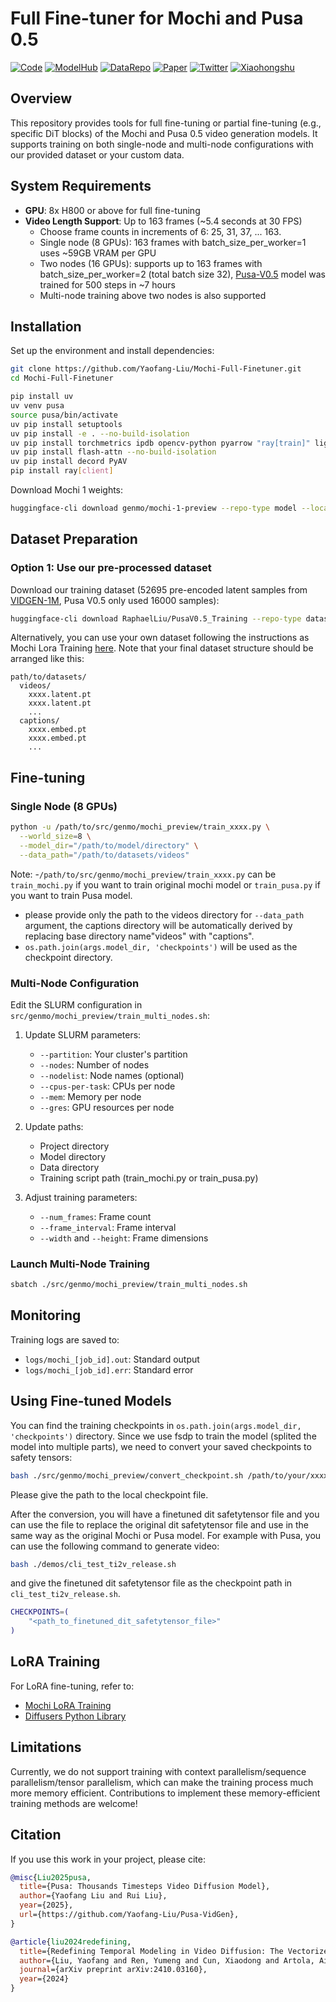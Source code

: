 # Full Fine-tuner for Mochi and Pusa 0.5

[![Code](https://img.shields.io/badge/Code-Pusa%20Repo-32CD32?logo=github)](https://github.com/Yaofang-Liu/Pusa-VidGen) [![ModelHub](https://img.shields.io/badge/⚡-Model%20Hub-FFD700?logo=huggingface)](https://huggingface.co/RaphaelLiu/Pusa-V0.5) [![DataRepo](https://img.shields.io/badge/📁-Dataset%20Repo-6495ED?logo=huggingface)](https://huggingface.co/datasets/RaphaelLiu/PusaV0.5_Training) 
[![Paper](https://img.shields.io/badge/📜-FVDM%20Paper-B31B1B?logo=arxiv)](https://arxiv.org/abs/2410.03160) [![Twitter](https://img.shields.io/badge/🐦-Twitter-1DA1F2?logo=twitter)](https://x.com/stephenajason)
[![Xiaohongshu](https://img.shields.io/badge/📕-Xiaohongshu-FF2442)](https://www.xiaohongshu.com/user/profile/5c6f928f0000000010015ca1?xsec_token=YBEf_x-s5bOBQIMJuNQvJ6H23Anwey1nnDgC9wiLyDHPU=&xsec_source=app_share&xhsshare=CopyLink&appuid=5c6f928f0000000010015ca1&apptime=1752622393&share_id=60f9a8041f974cb7ac5e3f0f161bf748)

## Overview

This repository provides tools for full fine-tuning or partial fine-tuning (e.g., specific DiT blocks) of the Mochi and Pusa 0.5 video generation models. It supports training on both single-node and multi-node configurations with our provided dataset or your custom data.

## System Requirements

- **GPU**: 8x H800 or above for full fine-tuning
- **Video Length Support**: Up to 163 frames (~5.4 seconds at 30 FPS)
  - Choose frame counts in increments of 6: 25, 31, 37, ... 163.
  - Single node (8 GPUs): 163 frames with batch_size_per_worker=1 uses ~59GB VRAM per GPU
  - Two nodes (16 GPUs): supports up to 163 frames with batch_size_per_worker=2 (total batch size 32), [Pusa-V0.5](https://huggingface.co/RaphaelLiu/Pusa-V0.5) model was trained for 500 steps in ~7 hours
  - Multi-node training above two nodes is also supported


## Installation

Set up the environment and install dependencies:

```bash
git clone https://github.com/Yaofang-Liu/Mochi-Full-Finetuner.git
cd Mochi-Full-Finetuner

pip install uv
uv venv pusa
source pusa/bin/activate
uv pip install setuptools
uv pip install -e . --no-build-isolation
uv pip install torchmetrics ipdb opencv-python pyarrow "ray[train]" lightning 
uv pip install flash-attn --no-build-isolation
uv pip install decord PyAV
pip install ray[client]
```

Download Mochi 1 weights:

```bash
huggingface-cli download genmo/mochi-1-preview --repo-type model --local-dir <path_to_model_directory>
```

## Dataset Preparation

### Option 1: Use our pre-processed dataset

Download our training dataset (52695 pre-encoded latent samples from [VIDGEN-1M](https://huggingface.co/datasets/Fudan-FUXI/VIDGEN-1M), Pusa V0.5 only used 16000 samples):

```bash
huggingface-cli download RaphaelLiu/PusaV0.5_Training --repo-type dataset --local-dir <path_to_dataset_directory>
```

Alternatively, you can use your own dataset following the instructions as Mochi Lora Training [here](https://github.com/genmoai/mochi/tree/main/demos/fine_tuner). Note that your final dataset structure should be arranged like this:

```
path/to/datasets/
  videos/
    xxxx.latent.pt
    xxxx.latent.pt
    ...
  captions/
    xxxx.embed.pt
    xxxx.embed.pt
    ...
``` 

## Fine-tuning

### Single Node (8 GPUs)

```bash
python -u /path/to/src/genmo/mochi_preview/train_xxxx.py \
  --world_size=8 \
  --model_dir="/path/to/model/directory" \
  --data_path="/path/to/datasets/videos"
```
Note: 
-`/path/to/src/genmo/mochi_preview/train_xxxx.py` can be `train_mochi.py` if you want to train original mochi model or `train_pusa.py` if you want to train Pusa model.
- please provide only the path to the videos directory for `--data_path` argument, the captions directory will be automatically derived by replacing base directory name"videos" with "captions". 
- `os.path.join(args.model_dir, 'checkpoints')` will be used as the checkpoint directory.

### Multi-Node Configuration

Edit the SLURM configuration in `src/genmo/mochi_preview/train_multi_nodes.sh`:

1. Update SLURM parameters:
   - `--partition`: Your cluster's partition
   - `--nodes`: Number of nodes
   - `--nodelist`: Node names (optional)
   - `--cpus-per-task`: CPUs per node
   - `--mem`: Memory per node
   - `--gres`: GPU resources per node

2. Update paths:
   - Project directory
   - Model directory
   - Data directory
   - Training script path (train_mochi.py or train_pusa.py)

3. Adjust training parameters:
   - `--num_frames`: Frame count
   - `--frame_interval`: Frame interval
   - `--width` and `--height`: Frame dimensions

### Launch Multi-Node Training

```bash
sbatch ./src/genmo/mochi_preview/train_multi_nodes.sh
```

## Monitoring

Training logs are saved to:
- `logs/mochi_[job_id].out`: Standard output
- `logs/mochi_[job_id].err`: Standard error

## Using Fine-tuned Models

You can find the training checkpoints in `os.path.join(args.model_dir, 'checkpoints')` directory. Since we use fsdp to train the model (splited the model into multiple parts), we need to convert your saved checkpoints to safety tensors:
```bash
bash ./src/genmo/mochi_preview/convert_checkpoint.sh /path/to/your/xxxxx.ckpt
```
Please give the path to the local checkpoint file.

After the conversion, you will have a finetuned dit safetytensor file and you can use the file to replace the original dit safetytensor file and use in the same way as the original Mochi or Pusa model. For example with Pusa, you can use the following command to generate video:
```bash
bash ./demos/cli_test_ti2v_release.sh
```
and give the finetuned dit safetytensor file as the checkpoint path in `cli_test_ti2v_release.sh`.
```bash
CHECKPOINTS=(
    "<path_to_finetuned_dit_safetytensor_file>"
)
```

## LoRA Training

For LoRA fine-tuning, refer to:
- [Mochi LoRA Training](https://github.com/genmoai/mochi)
- [Diffusers Python Library](https://github.com/huggingface/diffusers)

## Limitations

Currently, we do not support training with context parallelism/sequence parallelism/tensor parallelism, which can make the training process much more memory efficient. 
Contributions to implement these memory-efficient training methods are welcome!


## Citation

If you use this work in your project, please cite:

```bibtex
@misc{Liu2025pusa,
  title={Pusa: Thousands Timesteps Video Diffusion Model},
  author={Yaofang Liu and Rui Liu},
  year={2025},
  url={https://github.com/Yaofang-Liu/Pusa-VidGen},
}
```

```bibtex
@article{liu2024redefining,
  title={Redefining Temporal Modeling in Video Diffusion: The Vectorized Timestep Approach},
  author={Liu, Yaofang and Ren, Yumeng and Cun, Xiaodong and Artola, Aitor and Liu, Yang and Zeng, Tieyong and Chan, Raymond H and Morel, Jean-michel},
  journal={arXiv preprint arXiv:2410.03160},
  year={2024}
}
```
